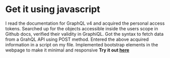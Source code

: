 # Get it using javascript
I read the documentation for GraphQL v4 and acquired the personal access tokens. Searched up for the objects accessible inside the users scope in Github docs, verified their validity in GraphiQL. Got the syntax to fetch data from a GrahQL API using POST method. Entered the above acquired information in a script on my file.
Implemented bootstrap elements in the webpage to make it minimal and responsive
**Try it out [here](https://github-usersearch.000webhostapp.com)**
